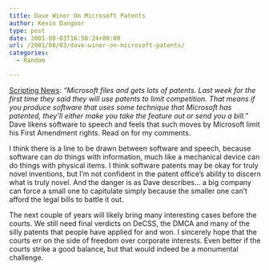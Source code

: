 ```yaml
---
title: Dave Winer On Microsoft Patents
author: Kevin Dangoor
type: post
date: 2001-08-03T16:50:24+00:00
url: /2001/08/03/dave-winer-on-microsoft-patents/
categories:
  - Random

---
```

[Scripting News][1]: _&#8220;Microsoft files and gets lots of patents. Last week for the first time they said they will use patents to limit competition. That means if you produce software that uses some technique that Microsoft has patented, they&#8217;ll either make you take the feature out or send you a bill.&#8221;_ Dave likens software to speech and feels that such moves by Microsoft limit his First Amendment rights. Read on for my comments.
  
<!--more-->


  
I think there is a line to be drawn between software and speech, because software can _do_ things with information, much like a mechanical device can do things with physical items. I think software patents may be okay for truly novel inventions, but I&#8217;m not confident in the patent office&#8217;s ability to discern what is truly novel. And the danger is as Dave describes&#8230; a big company can force a small one to capitulate simply because the smaller one can&#8217;t afford the legal bills to battle it out.
  
The next couple of years will likely bring many interesting cases before the courts. We still need final verdicts on DeCSS, the DMCA and many of the silly patents that people have applied for and won. I sincerely hope that the courts err on the side of freedom over corporate interests. Even better if the courts strike a good balance, but that would indeed be a monumental challenge.

 [1]: http://scriptingnews.userland.com/backissues/2001/08/02#microsoftsPoisonedEcosystem
